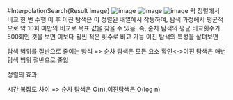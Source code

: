 #InterpolationSearch{Result Image}
![image](https://github.com/user-attachments/assets/a1779037-d07d-4da1-92dc-20592a4e0897)
![image](https://github.com/user-attachments/assets/e97603c4-1cf1-40ab-92ab-c602c624ee9c)
![image](https://github.com/user-attachments/assets/0d612907-2c29-4383-97f8-d2e2d5a851f4)
퀵 정렬에서 비교 한 번 수행 이 후 이진 탐색은 이 정렬된 배열에서 작동하여, 탐색 과정에서 평균적으로 약 10회 미만의 비교로 목표 값을 찾을 수 있음. 즉, 순차 탐색의 평균 비교횟수가 500회인 것을 보면 이보다 훨씬 적은 횟수로 비교 가능 이진 탐색의 특성을 살펴보면

탐색 범위를 절반으로 줄이는 방식 => 순차 탐색은 모든 요소 확인<->이진 탐색은 매번 탐색 범위 절반으로 줄읾

정렬의 효과

시간 복잡도 차이 => 순차 탐색은 O(n),이진탐색은 O(log n)
